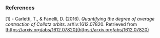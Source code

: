 ### References

[1] - Carletti, T., & Fanelli, D. (2016). *Quantifying the degree of average contraction of Collatz orbits*. arXiv:1612.07820. Retrieved from [https://arxiv.org/abs/1612.07820](https://arxiv.org/abs/1612.07820)
